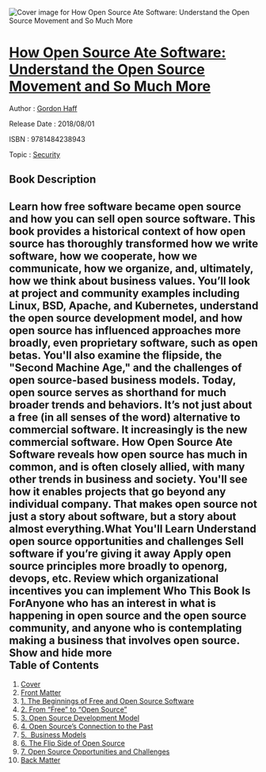 ![Cover image for How Open Source Ate Software: Understand the Open Source Movement and So Much More](https://imgdetail.ebookreading.net/cover/cover/20200215/EB9781484238943.jpg)

[How Open Source Ate Software: Understand the Open Source Movement and So Much More](https://ebookreading.net/view/book/How+Open+Source+Ate+Software%3A+Understand+the+Open+Source+Movement+and+So+Much+More-EB9781484238943_1.html "How Open Source Ate Software: Understand the Open Source Movement and So Much More")
====================================================================================================================

Author : [Gordon Haff](https://ebookreading.net/search/author/Gordon+Haff)

Release Date : 2018/08/01

ISBN : 9781484238943

Topic : [Security](https://ebookreading.net/search/category/security)

Book Description
-----------------

 Learn how free software became open source and how you can sell open source software. This book provides a historical context of how open source has thoroughly transformed how we write software, how we cooperate, how we communicate, how we organize, and, ultimately, how we think about business values.
You’ll look at project and community examples including Linux, BSD, Apache, and Kubernetes, understand the open source development model, and how open source has influenced approaches more broadly, even proprietary software, such as open betas. You'll also examine the flipside, the "Second Machine Age," and the challenges of open source-based business models.
Today, open source serves as shorthand for much broader trends and behaviors. It’s not just about a free (in all senses of the word) alternative to commercial software. It increasingly is the new commercial software. How Open Source Ate Software reveals how open source has much in common, and is often closely allied, with many other trends in business and society. You'll see how it enables projects that go beyond any individual company. That makes open source not just a story about software, but a story about almost everything.What You'll Learn
Understand open source opportunities and challenges
Sell software if you’re giving it away
Apply open source principles more broadly to openorg, devops, etc.
Review which organizational incentives you can implement 
Who This Book Is ForAnyone who has an interest in what is happening in open source and the open source community, and anyone who is contemplating making a business that involves open source.           Show and hide more                
Table of Contents
-----------------

1. [Cover](https://ebookreading.net/view/book/How+Open+Source+Ate+Software%3A+Understand+the+Open+Source+Movement+and+So+Much+More-EB9781484238943_1.html)
1. [Front Matter](https://ebookreading.net/view/book/How+Open+Source+Ate+Software%3A+Understand+the+Open+Source+Movement+and+So+Much+More-EB9781484238943_2.html)
1. [1. The Beginnings of Free and Open Source Software](https://ebookreading.net/view/book/How+Open+Source+Ate+Software%3A+Understand+the+Open+Source+Movement+and+So+Much+More-EB9781484238943_3.html)
1. [2. From “Free” to “Open Source”](https://ebookreading.net/view/book/How+Open+Source+Ate+Software%3A+Understand+the+Open+Source+Movement+and+So+Much+More-EB9781484238943_4.html)
1. [3. Open Source Development Model](https://ebookreading.net/view/book/How+Open+Source+Ate+Software%3A+Understand+the+Open+Source+Movement+and+So+Much+More-EB9781484238943_5.html)
1. [4. Open Source’s Connection to the Past](https://ebookreading.net/view/book/How+Open+Source+Ate+Software%3A+Understand+the+Open+Source+Movement+and+So+Much+More-EB9781484238943_6.html)
1. [5.            Business Models         ](https://ebookreading.net/view/book/How+Open+Source+Ate+Software%3A+Understand+the+Open+Source+Movement+and+So+Much+More-EB9781484238943_7.html)
1. [6. The Flip Side of Open Source](https://ebookreading.net/view/book/How+Open+Source+Ate+Software%3A+Understand+the+Open+Source+Movement+and+So+Much+More-EB9781484238943_8.html)
1. [7. Open Source Opportunities and Challenges](https://ebookreading.net/view/book/How+Open+Source+Ate+Software%3A+Understand+the+Open+Source+Movement+and+So+Much+More-EB9781484238943_9.html)
1. [Back Matter](https://ebookreading.net/view/book/How+Open+Source+Ate+Software%3A+Understand+the+Open+Source+Movement+and+So+Much+More-EB9781484238943_10.html)

